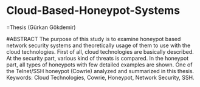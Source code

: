 # Cloud-Based-Honeypot-Systems
=Thesis (Gürkan Gökdemir)

#ABSTRACT
The purpose of this study is to examine honeypot based network security systems and theoretically usage of them to use with the cloud technologies.
First of all, cloud technologies are basically described. At the security part, various kind of threats is compared.
In the honeypot part, all types of honeypots with few detailed examples are shown. One of the Telnet/SSH honeypot (Cowrie) analyzed and summarized in this thesis.
Keywords: Cloud Technologies, Cowrie, Honeypot, Network Security, SSH.

